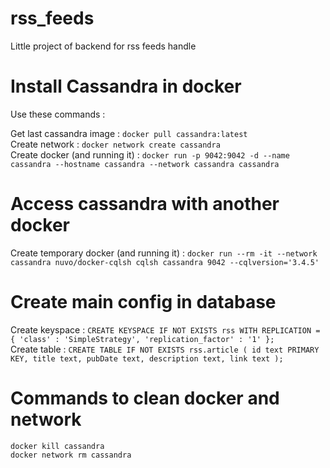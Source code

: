 # rss_feeds
Little project of backend for rss feeds handle

# Install Cassandra in docker

Use these commands :

Get last cassandra image : ```docker pull cassandra:latest``` <br>
Create network : ```docker network create cassandra``` <br>
Create docker (and running it) : ```docker run -p 9042:9042 -d --name cassandra --hostname cassandra --network cassandra cassandra``` <br>

# Access cassandra with another docker

Create temporary docker (and running it) : ```docker run --rm -it --network cassandra nuvo/docker-cqlsh cqlsh cassandra 9042 --cqlversion='3.4.5'``` <br>

# Create main config in database

Create keyspace : ```CREATE KEYSPACE IF NOT EXISTS rss WITH REPLICATION = { 'class' : 'SimpleStrategy', 'replication_factor' : '1' };``` <br>
Create table : ```CREATE TABLE IF NOT EXISTS rss.article (
id text PRIMARY KEY,
title text,
pubDate text,
description text,
link text
);``` <br>

# Commands to clean docker and network

```docker kill cassandra``` <br>
```docker network rm cassandra```
